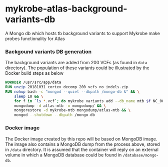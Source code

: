 # mykrobe-atlas-background-variants-db
A Mongo db which hosts tb background variants to support Mykrobe make probes functionality for Atlas

### Backgound variants DB generation

The background variants are added from 200 VCFs (as found in `data` directory). The population of these
variants could be illustrated by the Docker build steps as below
```dockerfile
WORKDIR /usr/src/app/data
RUN unzip 20181031_cortex_decomp_200_vcfs_no_indels.zip
RUN nohup bash -c "mongod --quiet --dbpath /mongo-db &" && \
    sleep 10 && \
    for f in `ls *.vcf`; do mykrobe variants add --db_name mtb $f NC_000962.3.fasta -m CORTEX_DECOMP; done && \
    mongodump -d atlas-mtb -o mongodump/ && \
    mongorestore -d mykrobe-mtb mongodump/atlas-mtb && \
    mongod --shutdown --dbpath /mongo-db
```

### Docker image

The Docker image created by this repo will be based on MongoDB image. The image also contains a MongoDB dump
from the process above, stored in `/data` directory. It is assumed that the container will reply on an external
volume in which a MongoDB database could be found in `/database/mongo-db`.
